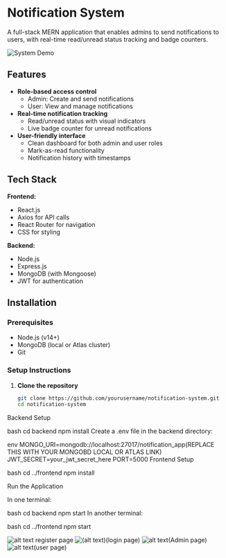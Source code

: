 # Notification System

A full-stack MERN application that enables admins to send notifications to users, with real-time read/unread status tracking and badge counters.

![System Demo](demo.gif) <!-- Add a demo GIF if available -->

## Features

- **Role-based access control**
  - Admin: Create and send notifications
  - User: View and manage notifications
- **Real-time notification tracking**
  - Read/unread status with visual indicators
  - Live badge counter for unread notifications
- **User-friendly interface**
  - Clean dashboard for both admin and user roles
  - Mark-as-read functionality
  - Notification history with timestamps

## Tech Stack

**Frontend:**
- React.js
- Axios for API calls
- React Router for navigation
- CSS for styling

**Backend:**
- Node.js
- Express.js
- MongoDB (with Mongoose)
- JWT for authentication

## Installation

### Prerequisites
- Node.js (v14+)
- MongoDB (local or Atlas cluster)
- Git

### Setup Instructions

1. **Clone the repository**
   ```bash
   git clone https://github.com/yourusername/notification-system.git
   cd notification-system
Backend Setup

bash
cd backend
npm install
Create a .env file in the backend directory:

env
MONGO_URI=mongodb://localhost:27017/notification_app(REPLACE THIS WITH YOUR MONGOBD LOCAL OR ATLAS LINK)
JWT_SECRET=your_jwt_secret_here
PORT=5000
Frontend Setup

bash
cd ../frontend
npm install

Run the Application

In one terminal:

bash
cd backend
npm start
In another terminal:

bash
cd ../frontend
npm start

![alt text](image.png) register page
![(alt text)](image-1.png)(login page)
![alt text](image-2.png)(Admin page)
![alt text](image-3.png)(user page)